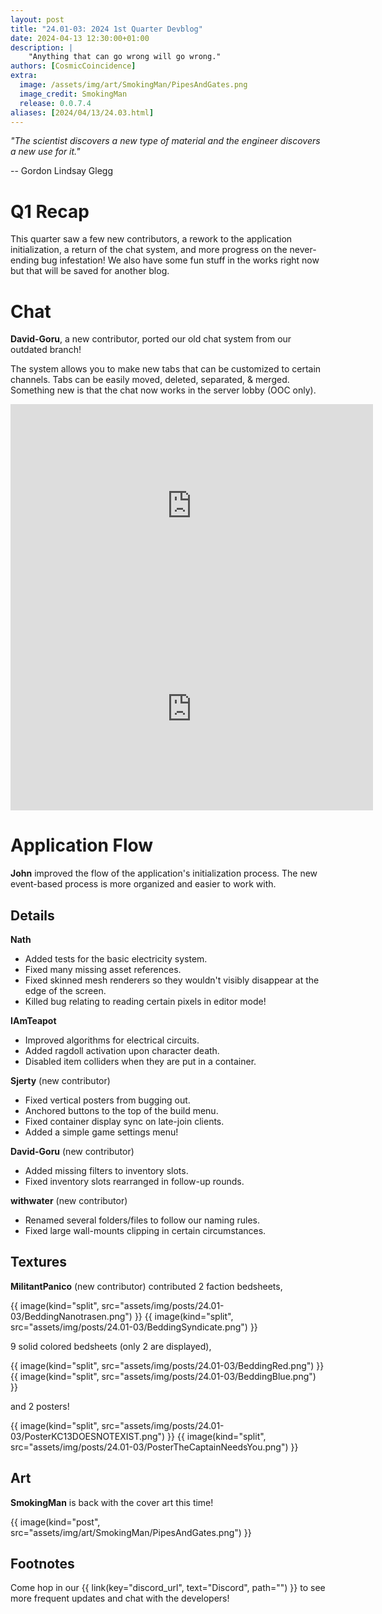 ```yaml
---
layout: post
title: "24.01-03: 2024 1st Quarter Devblog"
date: 2024-04-13 12:30:00+01:00
description: |
    "Anything that can go wrong will go wrong."
authors: [CosmicCoincidence]
extra:
  image: /assets/img/art/SmokingMan/PipesAndGates.png
  image_credit: SmokingMan
  release: 0.0.7.4
aliases: [2024/04/13/24.03.html]
---
```


*"The scientist discovers a new type of material and the engineer discovers a new use for it."*

-- Gordon Lindsay Glegg

# Q1 Recap

This quarter saw a few new contributors, a rework to the application initialization, a return of the chat system, and more progress on the never-ending bug infestation! We also have some fun stuff in the works right now but that will be saved for another blog.

# Chat

**David-Goru**, a new contributor, ported our old chat system from our outdated branch!

The system allows you to make new tabs that can be customized to certain channels. Tabs can be easily moved, deleted, separated, & merged. Something new is that the chat now works in the server lobby (OOC only).

<iframe class="video" width="580px" height="325px" src="https://www.youtube-nocookie.com/embed/DikMXvaYz48" frameborder="0" allow="accelerometer; autoplay; encrypted-media; gyroscope; picture-in-picture" allowfullscreen></iframe>

<iframe class="video" width="580px" height="325px" src="https://www.youtube-nocookie.com/embed/4DHk5KcT4Fo" frameborder="0" allow="accelerometer; autoplay; encrypted-media; gyroscope; picture-in-picture" allowfullscreen></iframe>

# Application Flow

**John** improved the flow of the application's initialization process. The new event-based process is more organized and easier to work with.

## Details

**Nath**
- Added tests for the basic electricity system.
- Fixed many missing asset references.
- Fixed skinned mesh renderers so they wouldn't visibly disappear at the edge of the screen.
- Killed bug relating to reading certain pixels in editor mode!

**IAmTeapot**
- Improved algorithms for electrical circuits.
- Added ragdoll activation upon character death.
- Disabled item colliders when they are put in a container.

**Sjerty** (new contributor)
- Fixed vertical posters from bugging out.
- Anchored buttons to the top of the build menu.
- Fixed container display sync on late-join clients.
- Added a simple game settings menu!

**David-Goru** (new contributor)
- Added missing filters to inventory slots.
- Fixed inventory slots rearranged in follow-up rounds.

**withwater** (new contributor)
- Renamed several folders/files to follow our naming rules.
- Fixed large wall-mounts clipping in certain circumstances.

## Textures

**MilitantPanico** (new contributor) contributed 2 faction bedsheets,

<div class='horizontal-2' markdown='1'>
  {{ image(kind="split", src="assets/img/posts/24.01-03/BeddingNanotrasen.png") }}
  {{ image(kind="split", src="assets/img/posts/24.01-03/BeddingSyndicate.png") }}
</div>

9 solid colored bedsheets (only 2 are displayed),

<div class='horizontal-2' markdown='1'>
  {{ image(kind="split", src="assets/img/posts/24.01-03/BeddingRed.png") }}
  {{ image(kind="split", src="assets/img/posts/24.01-03/BeddingBlue.png") }}
</div>

and 2 posters!

<div class='horizontal-2' markdown='1'>
  {{ image(kind="split", src="assets/img/posts/24.01-03/PosterKC13DOESNOTEXIST.png") }}
  {{ image(kind="split", src="assets/img/posts/24.01-03/PosterTheCaptainNeedsYou.png") }}
</div>

## Art

**SmokingMan** is back with the cover art this time!

{{ image(kind="post", src="assets/img/art/SmokingMan/PipesAndGates.png") }}

## Footnotes

Come hop in our {{ link(key="discord_url", text="Discord", path="") }} to see more frequent updates and chat with the developers!
